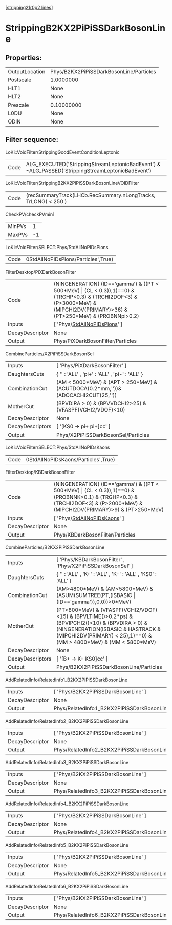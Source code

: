 [[stripping21r0p2 lines]](./stripping21r0p2-index)

# StrippingB2KX2PiPiSSDarkBosonLine

## Properties:

|                |                                         |
|----------------|-----------------------------------------|
| OutputLocation | Phys/B2KX2PiPiSSDarkBosonLine/Particles |
| Postscale      | 1.0000000                               |
| HLT1           | None                                    |
| HLT2           | None                                    |
| Prescale       | 0.10000000                              |
| L0DU           | None                                    |
| ODIN           | None                                    |

## Filter sequence:

LoKi::VoidFilter/StrippingGoodEventConditionLeptonic

|      |                                                                                                  |
|------|--------------------------------------------------------------------------------------------------|
| Code | ALG_EXECUTED('StrippingStreamLeptonicBadEvent') & ~ALG_PASSED('StrippingStreamLeptonicBadEvent') |

LoKi::VoidFilter/StrippingB2KX2PiPiSSDarkBosonLineVOIDFilter

|      |                                                                |
|------|----------------------------------------------------------------|
| Code | (recSummaryTrack(LHCb.RecSummary.nLongTracks, TrLONG) \< 250 ) |

CheckPV/checkPVmin1

|        |     |
|--------|-----|
| MinPVs | 1   |
| MaxPVs | -1  |

LoKi::VoidFilter/SELECT:Phys/StdAllNoPIDsPions

|      |                                     |
|------|-------------------------------------|
| Code | 0StdAllNoPIDsPions/Particles',True) |

FilterDesktop/PiXDarkBosonFilter

|                 |                                                                                                                                                                                         |
|-----------------|-----------------------------------------------------------------------------------------------------------------------------------------------------------------------------------------|
| Code            | (NINGENERATION( (ID=='gamma') & ((PT \< 500\*MeV) \| (CL \< 0.3)),1)==0) & (TRGHP\<0.3) & (TRCHI2DOF\<3) & (P\>3000\*MeV) & (MIPCHI2DV(PRIMARY)\>36) & (PT\>250\*MeV) & (PROBNNpi\>0.2) |
| Inputs          | [ 'Phys/[StdAllNoPIDsPions](./stripping21r0p2-commonparticles-stdallnopidspions)' ]                                                                                                   |
| DecayDescriptor | None                                                                                                                                                                                    |
| Output          | Phys/PiXDarkBosonFilter/Particles                                                                                                                                                       |

CombineParticles/X2PiPiSSDarkBosonSel

|                  |                                                                                       |
|------------------|---------------------------------------------------------------------------------------|
| Inputs           | [ 'Phys/PiXDarkBosonFilter' ]                                                       |
| DaughtersCuts    | { '' : 'ALL' , 'pi+' : 'ALL' , 'pi-' : 'ALL' }                                        |
| CombinationCut   | (AM \< 5000\*MeV) & (APT \> 250\*MeV) & (ACUTDOCA(0.2\*mm,''))& (ADOCACHI2CUT(25,'')) |
| MotherCut        | (BPVDIRA \> 0) & (BPVVDCHI2\>25) & (VFASPF(VCHI2/VDOF)\<10)                           |
| DecayDescriptor  | None                                                                                  |
| DecayDescriptors | [ '[KS0 -\> pi+ pi+]cc' ]                                                         |
| Output           | Phys/X2PiPiSSDarkBosonSel/Particles                                                   |

LoKi::VoidFilter/SELECT:Phys/StdAllNoPIDsKaons

|      |                                     |
|------|-------------------------------------|
| Code | 0StdAllNoPIDsKaons/Particles',True) |

FilterDesktop/KBDarkBosonFilter

|                 |                                                                                                                                                                                       |
|-----------------|---------------------------------------------------------------------------------------------------------------------------------------------------------------------------------------|
| Code            | (NINGENERATION( (ID=='gamma') & ((PT \< 500\*MeV) \| (CL \< 0.3)),1)==0) & (PROBNNK\>0.1) & (TRGHP\<0.3) & (TRCHI2DOF\<3) & (P\>2000\*MeV) & (MIPCHI2DV(PRIMARY)\>9) & (PT\>250\*MeV) |
| Inputs          | [ 'Phys/[StdAllNoPIDsKaons](./stripping21r0p2-commonparticles-stdallnopidskaons)' ]                                                                                                 |
| DecayDescriptor | None                                                                                                                                                                                  |
| Output          | Phys/KBDarkBosonFilter/Particles                                                                                                                                                      |

CombineParticles/B2KX2PiPiSSDarkBosonLine

|                  |                                                                                                                                                                                                                        |
|------------------|------------------------------------------------------------------------------------------------------------------------------------------------------------------------------------------------------------------------|
| Inputs           | [ 'Phys/KBDarkBosonFilter' , 'Phys/X2PiPiSSDarkBosonSel' ]                                                                                                                                                           |
| DaughtersCuts    | { '' : 'ALL' , 'K+' : 'ALL' , 'K-' : 'ALL' , 'KS0' : 'ALL' }                                                                                                                                                           |
| CombinationCut   | (AM\>4800\*MeV) & (AM\<5800\*MeV) & (ASUM(SUMTREE(PT,(ISBASIC \| (ID=='gamma')),0.0))\>0\*MeV)                                                                                                                         |
| MotherCut        | (PT\>800\*MeV) & (VFASPF(VCHI2/VDOF)\<15) & (BPVLTIME()\>0.2\*ps) & (BPVIPCHI2()\<10) & (BPVDIRA \> 0) & (NINGENERATION(ISBASIC & HASTRACK & (MIPCHI2DV(PRIMARY) \< 25),1)==0) & (MM \> 4800\*MeV) & (MM \< 5800\*MeV) |
| DecayDescriptor  | None                                                                                                                                                                                                                   |
| DecayDescriptors | [ '[B+ -\> K+ KS0]cc' ]                                                                                                                                                                                            |
| Output           | Phys/B2KX2PiPiSSDarkBosonLine/Particles                                                                                                                                                                                |

AddRelatedInfo/RelatedInfo1_B2KX2PiPiSSDarkBosonLine

|                 |                                                      |
|-----------------|------------------------------------------------------|
| Inputs          | [ 'Phys/B2KX2PiPiSSDarkBosonLine' ]                |
| DecayDescriptor | None                                                 |
| Output          | Phys/RelatedInfo1_B2KX2PiPiSSDarkBosonLine/Particles |

AddRelatedInfo/RelatedInfo2_B2KX2PiPiSSDarkBosonLine

|                 |                                                      |
|-----------------|------------------------------------------------------|
| Inputs          | [ 'Phys/B2KX2PiPiSSDarkBosonLine' ]                |
| DecayDescriptor | None                                                 |
| Output          | Phys/RelatedInfo2_B2KX2PiPiSSDarkBosonLine/Particles |

AddRelatedInfo/RelatedInfo3_B2KX2PiPiSSDarkBosonLine

|                 |                                                      |
|-----------------|------------------------------------------------------|
| Inputs          | [ 'Phys/B2KX2PiPiSSDarkBosonLine' ]                |
| DecayDescriptor | None                                                 |
| Output          | Phys/RelatedInfo3_B2KX2PiPiSSDarkBosonLine/Particles |

AddRelatedInfo/RelatedInfo4_B2KX2PiPiSSDarkBosonLine

|                 |                                                      |
|-----------------|------------------------------------------------------|
| Inputs          | [ 'Phys/B2KX2PiPiSSDarkBosonLine' ]                |
| DecayDescriptor | None                                                 |
| Output          | Phys/RelatedInfo4_B2KX2PiPiSSDarkBosonLine/Particles |

AddRelatedInfo/RelatedInfo5_B2KX2PiPiSSDarkBosonLine

|                 |                                                      |
|-----------------|------------------------------------------------------|
| Inputs          | [ 'Phys/B2KX2PiPiSSDarkBosonLine' ]                |
| DecayDescriptor | None                                                 |
| Output          | Phys/RelatedInfo5_B2KX2PiPiSSDarkBosonLine/Particles |

AddRelatedInfo/RelatedInfo6_B2KX2PiPiSSDarkBosonLine

|                 |                                                      |
|-----------------|------------------------------------------------------|
| Inputs          | [ 'Phys/B2KX2PiPiSSDarkBosonLine' ]                |
| DecayDescriptor | None                                                 |
| Output          | Phys/RelatedInfo6_B2KX2PiPiSSDarkBosonLine/Particles |
